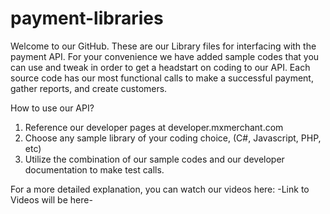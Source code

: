 # payment-libraries

Welcome to our GitHub. 
These are our Library files for interfacing with the payment API. For your convenience we have added sample codes that you can use and tweak in order to get a headstart on coding to our API. Each source code has our most functional calls to make a successful payment, gather reports, and create customers.

How to use our API?

1. Reference our developer pages at developer.mxmerchant.com
2. Choose any sample library of your coding choice, (C#, Javascript, PHP, etc)
3. Utilize the combination of our sample codes and our developer documentation to make test calls.

For a more detailed explanation, you can watch our videos here: -Link to Videos will be here- 
